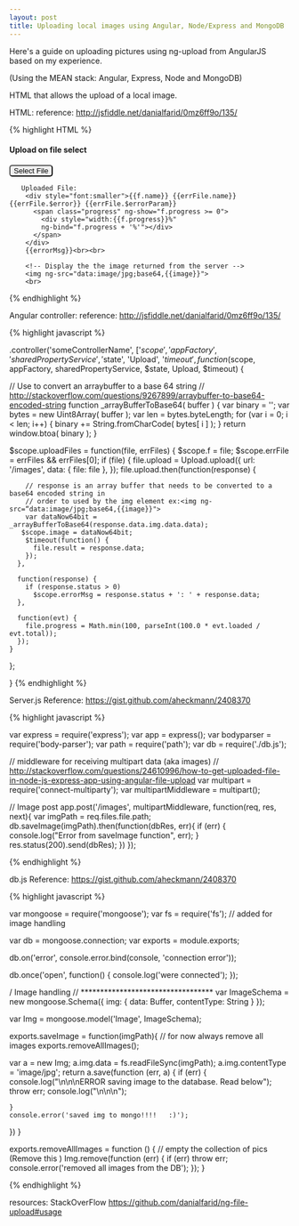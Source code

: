 ```yaml
---
layout: post
title: Uploading local images using Angular, Node/Express and MongoDB
---
```


Here's a guide on uploading pictures using ng-upload from AngularJS based on my experience.

(Using the MEAN stack: Angular, Express, Node and MongoDB)


HTML that allows the upload of a local image.

HTML:
reference: http://jsfiddle.net/danialfarid/0mz6ff9o/135/

{% highlight HTML %}


 <h4>Upload on file select</h4>
        <div>          
           <button type="file" ngf-select="uploadFiles($file, $invalidFiles)"
              accept="image/*" style="color:black; border-radius: 5px;" ngf-max-height="10000" ngf-max-size="20MB">
              Select File
          </button>
        </div>

       Uploaded File:
        <div style="font:smaller">{{f.name}} {{errFile.name}} {{errFile.$error}} {{errFile.$errorParam}}
          <span class="progress" ng-show="f.progress >= 0">
            <div style="width:{{f.progress}}%"
            ng-bind="f.progress + '%'"></div>
          </span>
        </div>
        {{errorMsg}}<br><br>

        <!-- Display the the image returned from the server -->
        <img ng-src="data:image/jpg;base64,{{image}}">
        <br>

{% endhighlight %}


Angular controller:
reference: http://jsfiddle.net/danialfarid/0mz6ff9o/135/


{% highlight javascript %}


.controller('someControllerName', ['$scope', 'appFactory', 'sharedPropertyService', '$state', 'Upload', '$timeout', function($scope, appFactory, sharedPropertyService, $state, Upload, $timeout) {

// Use to convert an arraybuffer to a base 64 string
// http://stackoverflow.com/questions/9267899/arraybuffer-to-base64-encoded-string
function _arrayBufferToBase64( buffer ) {
    var binary = '';
    var bytes = new Uint8Array( buffer );
    var len = bytes.byteLength;
    for (var i = 0; i < len; i++) {
        binary += String.fromCharCode( bytes[ i ] );
    }
    return window.btoa( binary );
}


  $scope.uploadFiles = function(file, errFiles) {
    $scope.f = file;
    $scope.errFile = errFiles && errFiles[0];
   if (file) {
      file.upload = Upload.upload({
        url: '/images',
        data: { file: file },
      });
     file.upload.then(function(response) {
  
        // response is an array buffer that needs to be converted to a base64 encoded string in
        // order to used by the img element ex:<img ng-src=“data:image/jpg;base64,{{image}}">
        var dataNow64bit = _arrayBufferToBase64(response.data.img.data.data);
       $scope.image = dataNow64bit;
        $timeout(function() {
          file.result = response.data;
        });
      },
  
      function(response) {
        if (response.status > 0)
          $scope.errorMsg = response.status + ': ' + response.data;
      },
  
      function(evt) {
        file.progress = Math.min(100, parseInt(100.0 * evt.loaded / evt.total));
      });
    }
  };

}
{% endhighlight %}
   


Server.js
Reference: https://gist.github.com/aheckmann/2408370


{% highlight javascript %}

var express = require('express');
var app = express();
var bodyparser = require('body-parser');
var path = require('path');
var db = require('./db.js');

// middleware for receiving multipart data (aka images)
// http://stackoverflow.com/questions/24610996/how-to-get-uploaded-file-in-node-js-express-app-using-angular-file-upload
var multipart = require('connect-multiparty');
var multipartMiddleware = multipart();

// Image post
app.post('/images', multipartMiddleware, function(req, res, next){
   var imgPath = req.files.file.path;
  db.saveImage(imgPath).then(function(dbRes, err){
    if (err) {
      console.log("Error from saveImage function", err);
    }
   res.status(200).send(dbRes);
  })
});

{% endhighlight %}



db.js
Reference: https://gist.github.com/aheckmann/2408370

{% highlight javascript %}


var mongoose = require('mongoose');
var fs = require('fs');  // added for image handling

var db = mongoose.connection;
var exports = module.exports;

db.on('error', console.error.bind(console, 'connection error'));

db.once('open', function() {
  console.log('were connected');
});


/ Image handling
// **********************************
var ImageSchema = new mongoose.Schema({
    img: { data: Buffer, contentType: String }
});

var Img = mongoose.model('Image', ImageSchema);


exports.saveImage = function(imgPath){
  // for now always remove all images
  exports.removeAllImages();

  var a = new Img;
  a.img.data = fs.readFileSync(imgPath);
  a.img.contentType = 'image/jpg';
  return a.save(function (err, a) {
    if (err) {
      console.log("\n\n\nERROR saving image to the database.  Read below");
      throw err;
      console.log("\n\n\n");

    }
    console.error('saved img to mongo!!!!   :)');
  })
}

exports.removeAllImages = function () {
  // empty the collection of pics  (Remove this )
  Img.remove(function (err) {
    if (err) throw err;
    console.error('removed all images from the DB');
  });
}


{% endhighlight %}




resources: StackOverFlow
 https://github.com/danialfarid/ng-file-upload#usage








